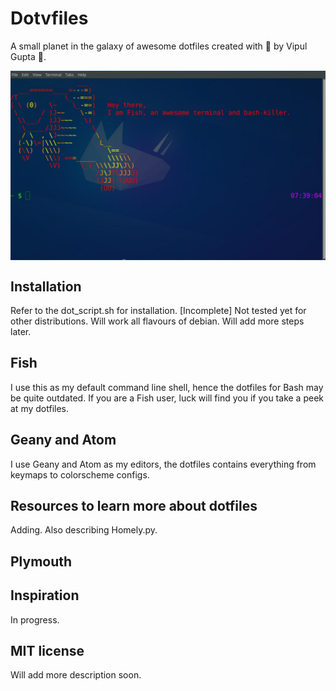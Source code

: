# Dotvfiles
A small planet in the galaxy of awesome dotfiles created with :sparkling_heart: by Vipul Gupta :hatching_chick:. 

<img src= assets_repo/aa.jpeg align="center">


## Installation
Refer to the dot_script.sh for installation. [Incomplete] 
Not tested yet for other distributions. Will work all flavours of debian. 
Will add more steps later.

## Fish 
I use this as my default command line shell, hence the dotfiles for Bash may be quite outdated. 
If you are a Fish user, luck will find you if you take a peek at my dotfiles. 

## Geany and Atom
I use Geany and Atom as my editors, the dotfiles contains everything from keymaps to colorscheme configs. 

## Resources to learn more about dotfiles 
Adding. Also describing Homely.py.

## Plymouth

## Inspiration
In progress.

## MIT license
Will add more description soon. 



